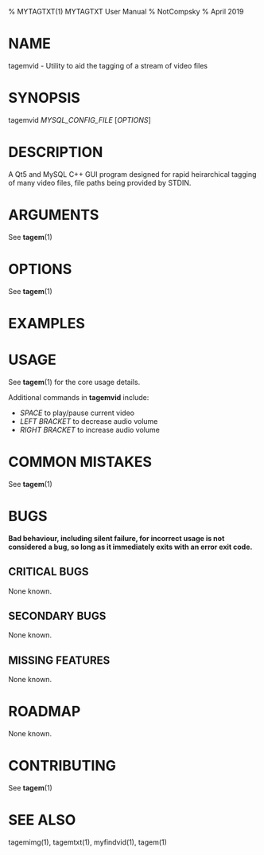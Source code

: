 % MYTAGTXT(1) MYTAGTXT User Manual
% NotCompsky
% April 2019

# NAME

tagemvid - Utility to aid the tagging of a stream of video files

# SYNOPSIS

tagemvid *MYSQL_CONFIG_FILE* [*OPTIONS*]

# DESCRIPTION

A Qt5 and MySQL C++ GUI program designed for rapid heirarchical tagging of many video files, file paths being provided by STDIN.

# ARGUMENTS

See **tagem**(1)

# OPTIONS

See **tagem**(1)

# EXAMPLES

# USAGE

See **tagem**(1) for the core usage details.

Additional commands in **tagemvid** include:

* *SPACE* to play/pause current video
* *LEFT BRACKET* to decrease audio volume
* *RIGHT BRACKET* to increase audio volume

# COMMON MISTAKES

See **tagem**(1)

# BUGS

**Bad behaviour, including silent failure, for incorrect usage is not considered a bug, so long as it immediately exits with an error exit code.**

## CRITICAL BUGS

None known.

## SECONDARY BUGS

None known.

## MISSING FEATURES

None known.

# ROADMAP

None known.

# CONTRIBUTING

See **tagem**(1)

# SEE ALSO
tagemimg(1), tagemtxt(1), myfindvid(1), tagem(1)
